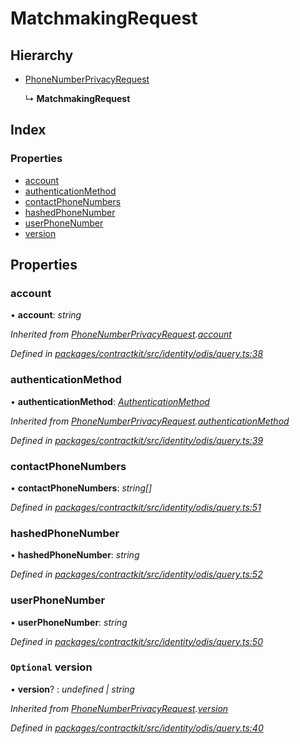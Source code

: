 # MatchmakingRequest

## Hierarchy

* [PhoneNumberPrivacyRequest](_identity_odis_query_.phonenumberprivacyrequest.md)

  ↳ **MatchmakingRequest**

## Index

### Properties

* [account](_identity_odis_query_.matchmakingrequest.md#account)
* [authenticationMethod](_identity_odis_query_.matchmakingrequest.md#authenticationmethod)
* [contactPhoneNumbers](_identity_odis_query_.matchmakingrequest.md#contactphonenumbers)
* [hashedPhoneNumber](_identity_odis_query_.matchmakingrequest.md#hashedphonenumber)
* [userPhoneNumber](_identity_odis_query_.matchmakingrequest.md#userphonenumber)
* [version](_identity_odis_query_.matchmakingrequest.md#optional-version)

## Properties

### account

• **account**: _string_

_Inherited from_ [_PhoneNumberPrivacyRequest_](_identity_odis_query_.phonenumberprivacyrequest.md)_._[_account_](_identity_odis_query_.phonenumberprivacyrequest.md#account)

_Defined in_ [_packages/contractkit/src/identity/odis/query.ts:38_](https://github.com/celo-org/celo-monorepo/blob/master/packages/contractkit/src/identity/odis/query.ts#L38)

### authenticationMethod

• **authenticationMethod**: [_AuthenticationMethod_](../enums/_identity_odis_query_.authenticationmethod.md)

_Inherited from_ [_PhoneNumberPrivacyRequest_](_identity_odis_query_.phonenumberprivacyrequest.md)_._[_authenticationMethod_](_identity_odis_query_.phonenumberprivacyrequest.md#authenticationmethod)

_Defined in_ [_packages/contractkit/src/identity/odis/query.ts:39_](https://github.com/celo-org/celo-monorepo/blob/master/packages/contractkit/src/identity/odis/query.ts#L39)

### contactPhoneNumbers

• **contactPhoneNumbers**: _string\[\]_

_Defined in_ [_packages/contractkit/src/identity/odis/query.ts:51_](https://github.com/celo-org/celo-monorepo/blob/master/packages/contractkit/src/identity/odis/query.ts#L51)

### hashedPhoneNumber

• **hashedPhoneNumber**: _string_

_Defined in_ [_packages/contractkit/src/identity/odis/query.ts:52_](https://github.com/celo-org/celo-monorepo/blob/master/packages/contractkit/src/identity/odis/query.ts#L52)

### userPhoneNumber

• **userPhoneNumber**: _string_

_Defined in_ [_packages/contractkit/src/identity/odis/query.ts:50_](https://github.com/celo-org/celo-monorepo/blob/master/packages/contractkit/src/identity/odis/query.ts#L50)

### `Optional` version

• **version**? : _undefined \| string_

_Inherited from_ [_PhoneNumberPrivacyRequest_](_identity_odis_query_.phonenumberprivacyrequest.md)_._[_version_](_identity_odis_query_.phonenumberprivacyrequest.md#optional-version)

_Defined in_ [_packages/contractkit/src/identity/odis/query.ts:40_](https://github.com/celo-org/celo-monorepo/blob/master/packages/contractkit/src/identity/odis/query.ts#L40)


